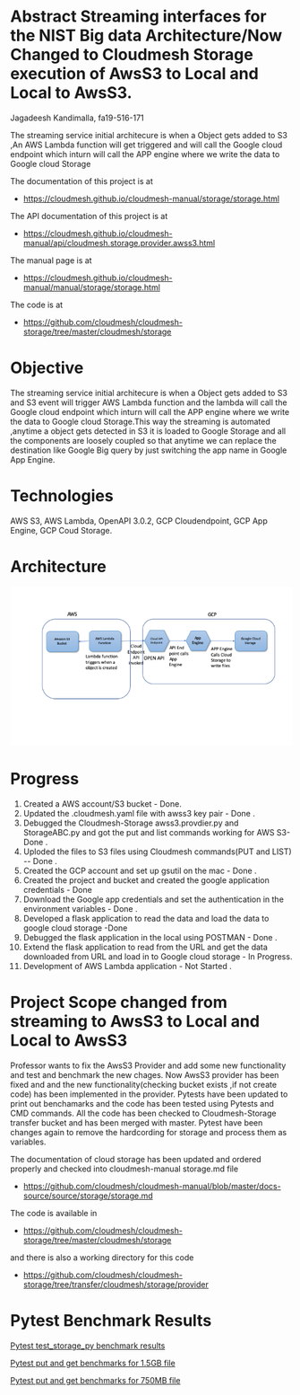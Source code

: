 # Abstract Streaming interfaces for the NIST Big data Architecture/Now Changed to Cloudmesh Storage execution of AwsS3 to Local and Local to AwsS3.

Jagadeesh Kandimalla, fa19-516-171 

The streaming service initial architecure is when a Object gets added to S3 ,An AWS Lambda function will get triggered and will call the Google cloud endpoint which inturn will call the APP engine where we write the data to Google cloud Storage


The documentation of this project is at 

* <https://cloudmesh.github.io/cloudmesh-manual/storage/storage.html>

The API documentation of this project is at

* <https://cloudmesh.github.io/cloudmesh-manual/api/cloudmesh.storage.provider.awss3.html>

The manual page is at 

* <https://cloudmesh.github.io/cloudmesh-manual/manual/storage/storage.html>


The code is at 

* <https://github.com/cloudmesh/cloudmesh-storage/tree/master/cloudmesh/storage>



# Objective

The streaming service initial architecure is when a Object gets added to S3 and S3 event will trigger AWS Lambda function and the lambda will call the Google cloud endpoint which inturn will call the APP engine where we write the data to Google cloud Storage.This way the streaming is automated ,anytime a object gets detected in S3 it is loaded to Google Storage and all the components are loosely coupled so that anytime we can replace the destination like Google Big query by just switching the app name in Google App Engine.


# Technologies

AWS S3,
AWS Lambda,
OpenAPI 3.0.2,
GCP Cloudendpoint,
GCP App Engine,
GCP Coud Storage.

# Architecture

![architecture](images/architecuture-171.png)

# Progress
1. Created a AWS account/S3 bucket - Done.
2. Updated the .cloudmesh.yaml file with awss3 key pair - Done .
3. Debugged the Cloudmesh-Storage awss3.provdier.py and StorageABC.py and got the put and list commands working for AWS S3- Done .
4. Uploded the files to S3 files using Cloudmesh commands(PUT and LIST) -- Done . 
5. Created the GCP account and set up gsutil on the mac - Done .
6. Created the project and bucket and created the google application credentials - Done 
7. Download the Google app credentials and set the authentication in the environment variables - Done . 
8. Developed a flask application to read the data and load the data to google cloud storage -Done 
9. Debugged the flask application in the local using POSTMAN - Done . 
10. Extend the flask application to read from the URL and get the data downloaded from URL and load in to Google cloud storage - In Progress.<br/>
11. Development of AWS Lambda application - Not Started . 

# Project Scope changed from streaming to AwsS3 to Local and Local to AwsS3

Professor wants to fix the AwsS3 Provider and add some new functionality and test and benchmark the new chages.
Now AwsS3 provider has been fixed and and the new functionality(checking bucket exists ,if not create code) has been implemented in the provider.
Pytests have been updated to print out benchamarks and the code has been tested using Pytests and CMD commands.
All the code has been checked to Cloudmesh-Storage transfer bucket and has been merged with master.
Pytest have been changes again to remove the hardcording for storage and process them as variables.

The documentation of cloud storage has been updated and ordered properly and checked into cloudmesh-manual storage.md file

* <https://github.com/cloudmesh/cloudmesh-manual/blob/master/docs-source/source/storage/storage.md>

The code is available in 

* <https://github.com/cloudmesh/cloudmesh-storage/tree/master/cloudmesh/storage>

and there is also a working directory for this code

* <https://github.com/cloudmesh/cloudmesh-storage/tree/transfer/cloudmesh/storage/provider>


# Pytest Benchmark Results

[Pytest test_storage_py benchmark results](../project/awss3storagebenchmarks.txt)

[Pytest put and get benchmarks for 1.5GB file](../project/cloud-awss3-fa19-171.txt)

[Pytest put and get benchmarks for 750MB file](../project/cloud-awss3-fa19-171-750MB.txt)






